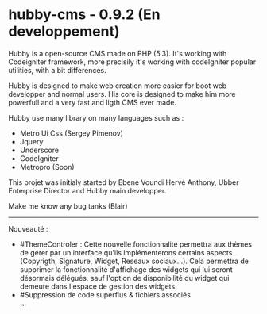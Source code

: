 hubby-cms - 0.9.2 (En developpement)
=========

Hubby is a open-source CMS made on PHP (5.3). It's working with Codeigniter framework, more precisily it's 
working with codeIgniter popular utilities, with a bit differences.

Hubby is designed to make web creation more easier for boot web developper and normal users. His core is designed to 
make him more powerfull and a very fast and ligth CMS ever made. 

Hubby use many library on many languages such as : 

-   Metro Ui Css (Sergey Pimenov)
-   Jquery
-   Underscore
-   CodeIgniter
-   Metropro (Soon)

This projet was initialy started by Ebene Voundi Hervé Anthony, Ubber Enterprise Director and Hubby main developper.

Make me know any bug tanks (Blair)

-------------------------------------

Nouveauté : 
<ul>
  <li>#ThemeControler : Cette nouvelle fonctionnalité permettra aux thèmes de gérer par un interface qu'ils implémenterons
  certains aspects (Copyrigth, Signature, Widget, Reseaux sociaux...). Cela permettra de supprimer la fonctionnalité d'affichage
  des widgets qui lui seront désormais délégués, sauf l'option de disponibilité du widget qui demeure dans l'espace de gestion
  des widgets.</li>
  <li>#Suppression de code superflus & fichiers associés</li>
  ...
</ul>
